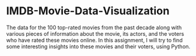 # IMDB-Movie-Data-Visualization
The data for the 100 top-rated movies from the past decade along with various pieces of information about the movie, its actors, and the voters who have rated these movies online. In this assignment, I will try to find some interesting insights into these movies and their voters, using Python.
